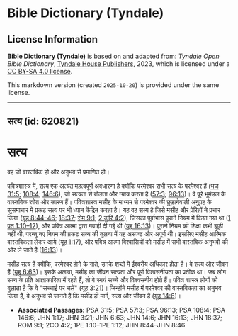 # Bible Dictionary (Tyndale)

## License Information

**Bible Dictionary (Tyndale)** is based on and adapted from: _Tyndale Open Bible Dictionary_, [Tyndale House Publishers](https://tyndaleopenresources.com/), 2023, which is licensed under a [CC BY-SA 4.0 license](https://creativecommons.org/licenses/by-sa/4.0/legalcode.en).

This markdown version (created `2025-10-20`) is provided under the same license.



--------------------------------

## सत्य (id: 620821)

सत्य
====

वह जो वास्तविक हो और अनुभव से प्रमाणित हो।

पवित्रशास्त्र में, सत्य एक अत्यंत महत्वपूर्ण अवधारणा है क्योंकि परमेश्वर सभी सत्य के परमेश्वर हैं ([भज 31:5](https://ref.ly/Ps31:5); [108:4](https://ref.ly/Ps108:4); [146:6](https://ref.ly/Ps146:6)), जो सत्यता से बोलता और न्याय करता है ([57:3](https://ref.ly/Ps57:3); [96:13](https://ref.ly/Ps96:13))। वे पूरे भूमंडल के वास्तविक स्रोत और कारण हैं। पवित्रशास्त्र मसीह के माध्यम से परमेश्वर की छुड़ानेवाली अनुग्रह के सुसमाचार में प्रकट सत्य पर भी ध्यान केंद्रित करता है। यह वह सत्य है जिसे मसीह और प्रेरितों ने प्रचार किया ([यूह 8:44–46](https://ref.ly/John8:44-John8:46); [18:37](https://ref.ly/John18:37); [रोम 9:1](https://ref.ly/Rom9:1); [2 कुरि 4:2](https://ref.ly/2Cor4:2)), जिसका पूर्वाभास पुराने नियम में किया गया था ([1 पत 1:10–12](https://ref.ly/1Pet1:10-1Pet1:12)), और पवित्र आत्मा द्वारा गवाही दी गई थी ([यूह 16:13](https://ref.ly/John16:13))। पुराने नियम की शिक्षा कभी झूठी नहीं थी, परन्तु नए नियम की प्रकट सत्य की तुलना में यह अस्पष्ट और अपूर्ण थी। इसलिए मसीह आत्मिक वास्तविकता लेकर आये ([यूह 1:17](https://ref.ly/John1:17)), और पवित्र आत्मा विश्वासियों को मसीह में सभी वास्तविक अनुभवों की ओर ले जाते हैं ([16:13](https://ref.ly/John16:13))।

मसीह सत्य हैं क्योंकि, परमेश्वर होने के नाते, उनके शब्दों में ईश्वरीय अधिकार होता है। वे सत्य और जीवन हैं ([यूह 6:63](https://ref.ly/John6:63))। इसके अलावा, मसीह का जीवन सत्यता और पूर्ण विश्वसनीयता का प्रतीक था। जब लोग सत्य के प्रति आज्ञाकारिता में रहते हैं, तो वे स्वयं सच्चे और विश्वसनीय होते हैं। पवित्र शास्त्र लोगों को बुलाता है कि वे "सच्चाई पर चलें" ([यूह 3:21](https://ref.ly/John3:21))। जिन्होंने मसीह में परमेश्वर की वास्तविकता का अनुभव किया है, वे अनुभव से जानते हैं कि मसीह ही मार्ग, सत्य और जीवन हैं ([यूह 14:6](https://ref.ly/John14:6))।

* **Associated Passages:** PSA 31:5; PSA 57:3; PSA 96:13; PSA 108:4; PSA 146:6; JHN 1:17; JHN 3:21; JHN 6:63; JHN 14:6; JHN 16:13; JHN 18:37; ROM 9:1; 2CO 4:2; 1PE 1:10–1PE 1:12; JHN 8:44–JHN 8:46

